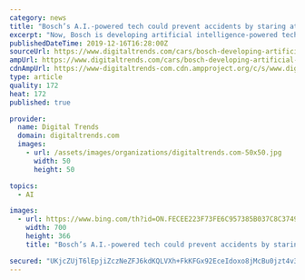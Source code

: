```yaml
---
category: news
title: "Bosch’s A.I.-powered tech could prevent accidents by staring at you"
excerpt: "Now, Bosch is developing artificial intelligence-powered technology that opens new horizons by teaching cars how to see what — and who — is riding in them. It sounds creepy, but it could save your life. Bosch’s system primarily ... slow down the car to prevent a collision. Driver awareness monitoring systems are already on the market ..."
publishedDateTime: 2019-12-16T16:28:00Z
sourceUrl: https://www.digitaltrends.com/cars/bosch-developing-artificial-intelligence-powered-in-car-monitoring-system/
ampUrl: https://www.digitaltrends.com/cars/bosch-developing-artificial-intelligence-powered-in-car-monitoring-system/?amp
cdnAmpUrl: https://www-digitaltrends-com.cdn.ampproject.org/c/s/www.digitaltrends.com/cars/bosch-developing-artificial-intelligence-powered-in-car-monitoring-system/?amp
type: article
quality: 172
heat: 172
published: true

provider:
  name: Digital Trends
  domain: digitaltrends.com
  images:
    - url: /assets/images/organizations/digitaltrends.com-50x50.jpg
      width: 50
      height: 50

topics:
  - AI

images:
  - url: https://www.bing.com/th?id=ON.FECEE223F73FE6C957385B037C8C3749
    width: 700
    height: 366
    title: "Bosch’s A.I.-powered tech could prevent accidents by staring at you"

secured: "UKjcZUjT6lEpjiZczNeZFJ6kdKQLVXh+FkKFGx92EceIdoxo8jMcBu0jzt4v3CuEVn8RlvcDlJnY/QsPqoIQklCZGd/BuDb4hUmt7EOkAtGclT9deCDUU8aos9mmxABYbIVjqjcqdolrdj1zr6kAD288zKSduhWVrO2ILYyN/BAjsYrsO33yIZglT0CsmijGvWHmaJZyBWz2Wpr1aBPNWDSuiIig9cDbU8aUJwQKd6/r1BmqjQn0PmjnheKbc9tz7VepKpbhXJClUhV5Wv+Rsw==;RdOB1u90Xgg5fEOUcyFIHA=="
---
```


